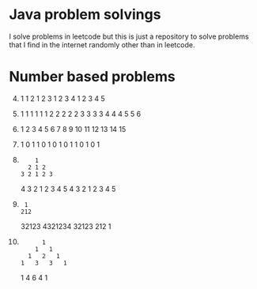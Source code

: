 # Java problem solvings
I solve problems in leetcode but this is just a repository to solve problems that I find in the internet randomly other than in leetcode.

# Number based problems

4.  1
    1 2
    1 2 3
    1 2 3 4
    1 2 3 4 5

26.   1 1 1 1 1 1
      2 2 2 2 2
      3 3 3 3
      4 4 4
      5 5
      6

21.    1
       2  3
       4  5  6
       7  8  9  10
       11 12 13 14 15

22.    1
       0 1
       1 0 1
       0 1 0 1
       1 0 1 0 1

30.         1
          2 1 2
        3 2 1 2 3
      4 3 2 1 2 3 4
    5 4 3 2 1 2 3 4 5

17.      1
        212
       32123
      4321234
       32123
        212
         1

16.           1
            1   1
          1   2   1
        1   3   3   1
      1   4   6   4   1


